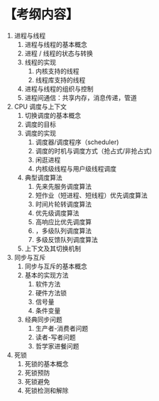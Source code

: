 
# 【考纲内容】
1. 进程与线程
	1. 进程与线程的基本概念
	2. 进程 / 线程的状态与转换
	3. 线程的实现
		1. 内核支持的线程
		2. 线程库支持的线程
	4. 进程与线程的组织与控制
	5. 进程间通信：共享内存，消息传递，管道
2. CPU 调度与上下文
	1. 切换调度的基本概念
	2. 调度的目标
	3. 调度的实现
		1. 调度器/调度程序（scheduler)
		2. 调度的时机与调度方式（抢占式/非抢占式)
		3. 闲逛进程
		4. 内核级线程与用户级线程调度
	4. 典型调度算法
		1. 先来先服务调度算法
		2. 短作业（短进程、短线程）优先调度算法
		3. 时间片轮转调度算法
		4. 优先级调度算法
		5. 高响应比优先调度算
		6. ，多级队列调度算法
		7. 多级反馈队列调度算法
	5. 上下文及其切换机制
3. 同步与互斥
	1. 同步与互斥的基本概念
	2. 基本的实现方法
		1. 软件方法
		2. 硬件方法锁
		3. 信号量
		4. 条件变量
	3. 经典同步问题
		1. 生产者-消费者问题
		2. 读者-写者问题
		3. 哲学家进餐问题
4. 死锁
	1. 死锁的基本概念
	2. 死锁预防
	3. 死锁避免
	4. 死锁检测和解除
